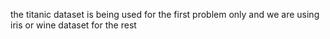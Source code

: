 the titanic dataset is being used for the first problem only and we are using iris or wine dataset for the rest
